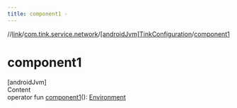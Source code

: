 ```yaml
---
title: component1 -
---
```

//[link](../../index.md)/[com.tink.service.network](../index.md)/[[androidJvm]TinkConfiguration](index.md)/[component1](component1.md)



# component1  
[androidJvm]  
Content  
operator fun [component1](component1.md)(): [Environment](../[android-jvm]-environment/index.md)  



